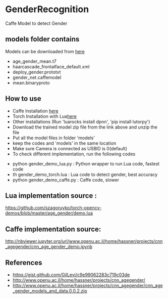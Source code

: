 # GenderRecognition
Caffe Model to detect Gender

## models folder contains
Models can be downloaded from [here](http://www.openu.ac.il/home/hassner/projects/cnn_agegender/cnn_age_gender_models_and_data.0.0.2.zip)
- age_gender_mean.t7
- haarcascade_frontalface_default.xml
- deploy_gender.prototxt  
- gender_net.caffemodel       
- mean.binaryproto

## How to use
- Caffe Installation [here](http://caffe.berkeleyvision.org/installation.html)
- Torch Installation with Lua[here](http://torch.ch/docs/getting-started.html#installing-torch)
- Other installations (Run 'luarocks install dpnn', 'pip install lutorpy')
- Download the trained model zip file from the link above and unzip the file
- Put all the model files in folder 'models'
- keep the codes and 'models' in the same location
- Make sure Camera is connected as USBID is 0(default)
- To check different implementation, run the following codes
* python gender_demo_lua.py : Python wrapper to run Lua code, fastest code
* th gender_demo_torch.lua  : Lua code to detect gender, best accuracy 
* python gender_demo_caffe.py : Caffe code, slower



## Lua implementation source : 
https://github.com/szagoruyko/torch-opencv-demos/blob/master/age_gender/demo.lua

## Caffe implementation  source:  
http://nbviewer.jupyter.org/url/www.openu.ac.il/home/hassner/projects/cnn_agegender/cnn_age_gender_demo.ipynb

## References
- https://gist.github.com/GilLevi/c9e99062283c719c03de
- http://www.openu.ac.il/home/hassner/projects/cnn_agegender/
- http://www.openu.ac.il/home/hassner/projects/cnn_agegender/cnn_age_gender_models_and_data.0.0.2.zip

